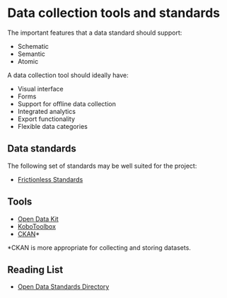 # Data collection tools and standards

The important features that a data standard should support:
- Schematic
- Semantic
- Atomic

A data collection tool should ideally have:
- Visual interface
- Forms
- Support for offline data collection
- Integrated analytics
- Export functionality
- Flexible data categories

## Data standards
The following set of standards may be well suited for the project:
- [Frictionless Standards](https://specs.frictionlessdata.io)

## Tools
- [Open Data Kit](https://getodk.org)
- [KoboToolbox](https://www.kobotoolbox.org)
- [CKAN](https://ckan.org)*

*CKAN is more appropriate for collecting and storing datasets.


## Reading List
- [Open Data Standards Directory](https://datastandards.directory/glossary)